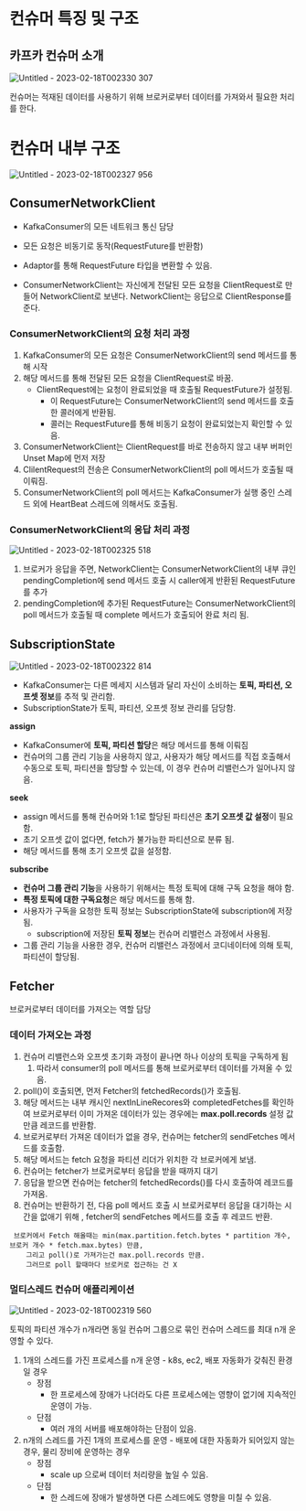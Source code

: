 # 컨슈머 특징 및 구조

## 카프카 컨슈머 소개

![Untitled - 2023-02-18T002330 307](https://user-images.githubusercontent.com/25525648/219695137-0706351a-c587-42f9-93b1-aed2c59c19a6.png)


컨슈머는 적재된 데이터를 사용하기 위해 브로커로부터 데이터를 가져와서 필요한 처리를 한다.

# 컨슈머 내부 구조

![Untitled - 2023-02-18T002327 956](https://user-images.githubusercontent.com/25525648/219695116-a6c4ddef-47de-4d78-865f-dc9edd0f1cd7.png)

## ConsumerNetworkClient

- KafkaConsumer의 모든 네트워크 통신 담당
- 모든 요청은 비동기로 동작(RequestFuture를 반환함)
- Adaptor를 통해 RequestFuture 타입을 변환할 수 있음.

- ConsumerNetworkClient는 자신에게 전달된 모든 요청을 ClientRequest로 만들어 NetworkClient로 보낸다. NetworkClient는 응답으로 ClientResponse를 준다.

### ConsumerNetworkClient의 요청 처리 과정


1. KafkaConsumer의 모든 요청은 ConsumerNetworkClient의 send 메서드를 통해 시작
2. 해당 메서드를 통해 전달된 모든 요청을 ClientRequest로 바꿈.
    - ClientRequest에는 요청이 완료되었을 때 호출될 RequestFuture가 설정됨.
        - 이 RequestFuture는 ConsumerNetworkClient의 send 메서드를 호출한 콜러에게 반환됨.
        - 콜러는 RequestFuture를 통해 비동기 요청이 완료되었는지 확인할 수 있음.
3. ConsumerNetworkClient는 ClientRequest를 바로 전송하지 않고 내부 버퍼인 Unset Map에 먼저 저장
4. ClilentRequest의 전송은 ConsumerNetworkClient의 poll 메서드가 호출될 때 이뤄짐.
5. ConsumerNetworkClient의 poll 메서드는 KafkaConsumer가 실행 중인 스레드 외에 HeartBeat 스레드에 의해서도 호출됨.

### ConsumerNetworkClient의 응답 처리 과정

![Untitled - 2023-02-18T002325 518](https://user-images.githubusercontent.com/25525648/219694973-6202dada-73dd-444a-85e5-545df1813a3c.png)

1. 브로커가 응답을 주면, NetworkClient는 ConsumerNetworkClient의 내부 큐인 pendingCompletion에 send 메서드 호출 시 caller에게 반환된 RequestFuture를 추가
2. pendingCompletion에 추가된 RequestFuture는 ConsumerNetworkClient의 poll 메서드가 호출될 때 complete 메서드가 호출되어 완료 처리 됨.

## SubscriptionState
![Untitled - 2023-02-18T002322 814](https://user-images.githubusercontent.com/25525648/219694923-a3add2e3-e4c2-46f4-afce-2ecc2c2fb43d.png)


- KafkaConsumer는 다른 메세지 시스템과 달리 자신이 소비하는 **토픽, 파티션, 오프셋 정보**를 추적 및 관리함.
- SubscriptionState가 토픽, 파티션, 오프셋 정보 관리를 담당함.

**assign**

- KafkaConsumer에 **토픽, 파티션 할당**은 해당 메서드를 통해 이뤄짐
- 컨슈머의 그룹 관리 기능을 사용하지 않고, 사용자가 해당 메서드를 직접 호출해서 수동으로 토픽, 파티션을 할당할 수 있는데, 이 경우 컨슈머 리밸런스가 일어나지 않음.

**seek**

- assign 메서드를 통해 컨슈머와 1:1로 할당된 파티션은 **초기 오프셋 값 설정**이 필요함.
- 초기 오프셋 값이 없다면, fetch가 불가능한 파티션으로 분류 됨.
- 해당 메서드를 통해 초기 오프셋 값을 설정함.

**subscribe**

- **컨슈머 그룹 관리 기능**을 사용하기 위해서는 특정 토픽에 대해 구독 요청을 해야 함.
- **특정 토픽에 대한 구독요청**은 해당 메서드를 통해 함.
- 사용자가 구독을 요청한 토픽 정보는 SubscriptionState에 subscription에 저장됨.
    - subscription에 저장된 **토픽 정보**는 컨슈머 리밸런스 과정에서 사용됨.
- 그룹 관리 기능을 사용한 경우, 컨슈머 리밸런스 과정에서 코디네이터에 의해 토픽, 파티션이 할당됨.


## Fetcher

브로커로부터 데이터를 가져오는 역할 담당

### 데이터 가져오는 과정

1. 컨슈머 리밸런스와 오프셋 초기화 과정이 끝나면 하나 이상의 토픽을 구독하게 됨
    1. 따라서 consumer의 poll 메서드를 통해 브로커로부터 데이터를 가져올 수 있음.
2. poll()이 호출되면, 먼저 Fetcher의 fetchedRecords()가 호출됨.
3. 해당 메서드는 내부 캐시인 nextInLineRecores와 completedFetches를 확인하여 브로커로부터 이미 가져온 데이터가 있는 경우에는 **max.poll.records** 설정 값만큼 레코드를 반환함.
4. 브로커로부터 가져온 데이터가 없을 경우, 컨슈머는 fetcher의 sendFetches 메서드를 호출함.
5. 해당 메서드는 fetch 요청을 파티션 리더가 위치한 각 브로커에게 보냄.
6. 컨슈머는 fetcher가 브로커로부터 응답을 받을 때까지 대기
7. 응답을 받으면 컨슈머는 fetcher의 fetchedRecords()를 다시 호출하여 레코드를 가져옴.
8. 컨슈머는 반환하기 전, 다음 poll 메서드 호출 시 브로커로부터 응답을 대기하는 시간을 없애기 위해 , fetcher의 sendFetches 메서드를 호출 후 레코드 반환.

```
 브로커에서 Fetch 해올때는 min(max.partition.fetch.bytes * partition 개수, 브로커 개수 * fetch.max.bytes) 만큼,
    그리고 poll()로 가져가는건 max.poll.records 만큼.
    그러므로 poll 할때마다 브로커로 접근하는 건 X
```

### 멀티스레드 컨슈머 애플리케이션


![Untitled - 2023-02-18T002319 560](https://user-images.githubusercontent.com/25525648/219694871-d739d72e-622f-42a7-8c3e-897a192a2fd3.png)

토픽의 파티션 개수가 n개라면 동일 컨슈머 그룹으로 묶인 컨슈머 스레드를 최대 n개 운영할 수 있다.

1. 1개의 스레드를 가진 프로세스를 n개 운영 - k8s, ec2, 배포 자동화가 갖춰진 환경일 경우
    - 장점
        - 한 프로세스에 장애가 나더라도 다른 프로세스에는 영향이 없기에 지속적인 운영이 가능.
    - 단점
        - 여러 개의 서버를 배포해야하는 단점이 있음.
2. n개의 스레드를 가진 1개의 프로세스를 운영 - 배포에 대한 자동화가 되어있지 않는 경우, 물리 장비에 운영하는 경우
    - 장점
        - scale up 으로써 데이터 처리량을 높일 수 있음.
    - 단점
        - 한 스레드에 장애가 발생하면 다른 스레드에도 영향을 미칠 수 있음.
